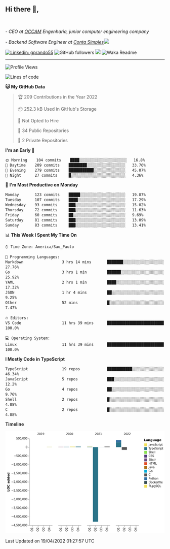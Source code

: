 <h2>Hi there  👋,</h2> </br>

<p><em>- CEO at <a href="https://occamengenharia.com/">OCCAM</a> Engenharia, junior computer engineering company
</em></p>

<p><em>- Backend Software Engineer at <a href="https://contasimples.com">Conta Simples</a><img src="https://media.giphy.com/media/WUlplcMpOCEmTGBtBW/giphy.gif" width="30"> 
</em></p>

[![Linkedin: gprando55](https://img.shields.io/badge/-gprando55-blue?style=flat-square&logo=Linkedin&logoColor=white&link=https://www.linkedin.com/in/gprando55/)](https://www.linkedin.com/in/gprando55)
![GitHub followers](https://img.shields.io/github/followers/gprando55?label=Follow&style=social)
![](https://visitor-badge.glitch.me/badge?page_id=gprando55.gprando55)
![Waka Readme](https://github.com/gprando55/gprando55/workflows/Waka%20Readme/badge.svg)

---
<!--START_SECTION:waka-->
![Profile Views](http://img.shields.io/badge/Profile%20Views-0-blue)

![Lines of code](https://img.shields.io/badge/From%20Hello%20World%20I%27ve%20Written--4%20Million%20lines%20of%20code-blue)

**🐱 My GitHub Data** 

> 🏆 209 Contributions in the Year 2022
 > 
> 📦 252.3 kB Used in GitHub's Storage 
 > 
> 🚫 Not Opted to Hire
 > 
> 📜 34 Public Repositories 
 > 
> 🔑 2 Private Repositories  
 > 
**I'm an Early 🐤** 

```text
🌞 Morning    104 commits    ████░░░░░░░░░░░░░░░░░░░░░   16.8% 
🌆 Daytime    209 commits    ████████░░░░░░░░░░░░░░░░░   33.76% 
🌃 Evening    279 commits    ███████████░░░░░░░░░░░░░░   45.07% 
🌙 Night      27 commits     █░░░░░░░░░░░░░░░░░░░░░░░░   4.36%

```
📅 **I'm Most Productive on Monday** 

```text
Monday       123 commits    █████░░░░░░░░░░░░░░░░░░░░   19.87% 
Tuesday      107 commits    ████░░░░░░░░░░░░░░░░░░░░░   17.29% 
Wednesday    93 commits     ███░░░░░░░░░░░░░░░░░░░░░░   15.02% 
Thursday     72 commits     ███░░░░░░░░░░░░░░░░░░░░░░   11.63% 
Friday       60 commits     ██░░░░░░░░░░░░░░░░░░░░░░░   9.69% 
Saturday     81 commits     ███░░░░░░░░░░░░░░░░░░░░░░   13.09% 
Sunday       83 commits     ███░░░░░░░░░░░░░░░░░░░░░░   13.41%

```


📊 **This Week I Spent My Time On** 

```text
⌚︎ Time Zone: America/Sao_Paulo

💬 Programming Languages: 
Markdown                 3 hrs 14 mins       ███████░░░░░░░░░░░░░░░░░░   27.76% 
Go                       3 hrs 1 min         ██████░░░░░░░░░░░░░░░░░░░   25.92% 
YAML                     2 hrs 1 min         ████░░░░░░░░░░░░░░░░░░░░░   17.32% 
JSON                     1 hr 4 mins         ██░░░░░░░░░░░░░░░░░░░░░░░   9.25% 
Other                    52 mins             █░░░░░░░░░░░░░░░░░░░░░░░░   7.47%

🔥 Editors: 
VS Code                  11 hrs 39 mins      █████████████████████████   100.0%

💻 Operating System: 
Linux                    11 hrs 39 mins      █████████████████████████   100.0%

```

**I Mostly Code in TypeScript** 

```text
TypeScript               19 repos            ███████████░░░░░░░░░░░░░░   46.34% 
JavaScript               5 repos             ███░░░░░░░░░░░░░░░░░░░░░░   12.2% 
Go                       4 repos             ██░░░░░░░░░░░░░░░░░░░░░░░   9.76% 
Shell                    2 repos             █░░░░░░░░░░░░░░░░░░░░░░░░   4.88% 
C                        2 repos             █░░░░░░░░░░░░░░░░░░░░░░░░   4.88%

```


**Timeline**

![Chart not found](https://raw.githubusercontent.com/gprando55/gprando55/master/charts/bar_graph.png) 


 Last Updated on 19/04/2022 01:27:57 UTC
<!--END_SECTION:waka-->